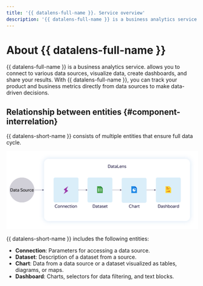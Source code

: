 ```yaml
---
title: '{{ datalens-full-name }}. Service overview'
description: '{{ datalens-full-name }} is a business analytics service. allows you to connect to various data sources, visualize data, create dashboards, and share your results. This article will help you understand the relationship between entities and the difference between a workbook and collection.'
---
```



# About {{ datalens-full-name }}

{{ datalens-full-name }} is a business analytics service. allows you to connect to various data sources, visualize data, create dashboards, and share your results.
With {{ datalens-full-name }}, you can track your product and business metrics directly from data sources to make data-driven decisions.


## Relationship between entities {#component-interrelation}

{{ datalens-short-name }} consists of multiple entities that ensure full data cycle.

![image](../../_assets/datalens/concepts/datalens.svg)

{{ datalens-short-name }} includes the following entities:

- **Connection**: Parameters for accessing a data source.
- **Dataset**: Description of a dataset from a source.
- **Chart**: Data from a data source or a dataset visualized as tables, diagrams, or maps.
- **Dashboard**: Charts, selectors for data filtering, and text blocks.


